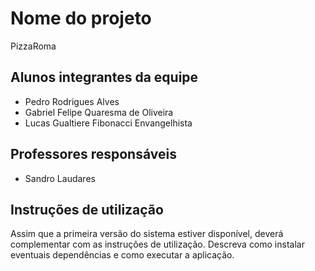# Nome do projeto
PizzaRoma

## Alunos integrantes da equipe

* Pedro Rodrigues Alves
* Gabriel Felipe Quaresma de Oliveira
* Lucas Gualtiere Fibonacci Envangelhista

## Professores responsáveis

* Sandro Laudares

## Instruções de utilização

Assim que a primeira versão do sistema estiver disponível, deverá complementar com as instruções de utilização. Descreva como instalar eventuais dependências e como executar a aplicação.